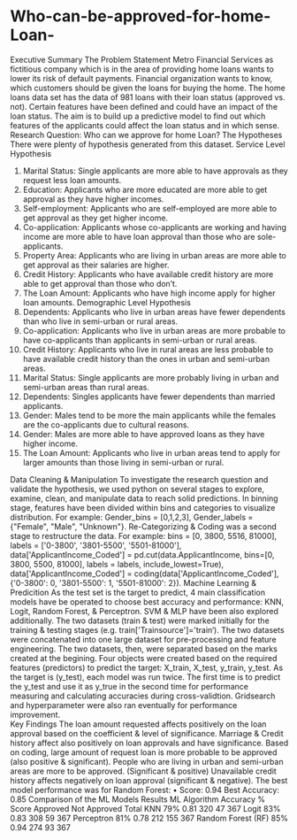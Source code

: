 # Who-can-be-approved-for-home-Loan-
Executive Summary 
The Problem Statement
Metro Financial Services as fictitious company which is in the area of providing home loans wants to lower its risk of default payments. Financial organization wants to know, which customers should be given the loans for buying the home.
The home loans data set has the data of 981 loans with their loan status (approved vs. not). Certain features have been defined and could have an impact of the loan status. The aim is to build up a predictive model to find out which features of the applicants could affect the loan status and in which sense. 
Research Question: 	Who can we approve for home Loan?
The Hypotheses
There were plenty of hypothesis generated from this dataset. 
Service Level Hypothesis 
1.	Marital Status: Single applicants are more able to have approvals as they request less loan amounts.
2.	Education: Applicants who are more educated are more able to get approval as they have higher incomes. 
3.	Self-employment: Applicants who are self-employed are more able to get approval as they get higher income. 
4.	Co-application: Applicants whose co-applicants are working and having income are more able to have loan approval than those who are sole-applicants. 
5.	Property Area: Applicants who are living in urban areas are more able to get approval as their salaries are higher. 
6.	Credit History: Applicants who have available credit history are more able to get approval than those who don’t.  
7.	The Loan Amount: Applicants who have high income apply for higher loan amounts. 
Demographic Level Hypothesis 
1.	Dependents: Applicants who live in urban areas have fewer dependents than who live in semi-urban or rural areas. 
2.	Co-application: Applicants who live in urban areas are more probable to have co-applicants than applicants in semi-urban or rural areas. 
3.	Credit History: Applicants who live in rural areas are less probable to have available credit history than the ones in urban and semi-urban areas. 
4.	Marital Status: Single applicants are more probably living in urban and semi-urban areas than rural areas. 
5.	Dependents: Singles applicants have fewer dependents than married applicants. 
6.	Gender: Males tend to be more the main applicants while the females are the co-applicants due to cultural reasons. 
7.	Gender: Males are more able to have approved loans as they have higher income. 
8.	The Loan Amount: Applicants who live in urban areas tend to apply for larger amounts than those living in semi-urban or rural. 


Data Cleaning & Manipulation 
To investigate the research question and validate the hypothesis, we used python on several stages to explore, examine, clean, and manipulate data to reach solid predictions. In binning stage, features have been divided within bins and categories to visualize distribution. For example: Gender_bins = [0,1,2,3], Gender_labels = {"Female", "Male", "Unknown"}. Re-Categorizing  & Coding was a second stage to restructure the data. For example: bins = [0, 3800, 5516, 81000], labels = ['0-3800', '3801-5500', '5501-81000'], data['ApplicantIncome_Coded'] = pd.cut(data.ApplicantIncome, bins=[0, 3800, 5500, 81000], labels = labels, 	include_lowest=True), data['ApplicantIncome_Coded'] = coding(data['ApplicantIncome_Coded'], {'0-3800': 0, '3801-5500': 1, '5501-81000': 2}). 
Machine Learning & Predicition 
As the test set is the target to predict, 4 main classification models have be operated to choose best accuracy and performance: KNN, Logit, Random Forest, & Perceptron.   SVM & MLP have been also explored additionally. The two datasets (train & test) were marked initially for the training & testing stages (e.g. train['Trainsource']='train‘).  The two datasets were concatenated into one large dataset for pre-processing and feature engineering. The two datasets, then, were separated based on the marks created at the begining. Four objects were created based on the required features (predictors) to predict the target: X_train, X_test, y_train, y_test. As the target is (y_test), each model was run twice. The first time is to predict the y_test and use it as y_true in the second time for performance measuring and calculating accuracies during cross-validtion. Gridsearch and hyperparameter were also ran eventually for performance improvement.  
Key Findings 
The loan amount requested affects positively on the loan approval based on the coefficient & level of significance. 
Marriage & Credit history affect also positively on loan approvals and have significance. 
Based on coding, large amount of request loan is more probable to be approved (also positive & significant). 
People who are living in urban and semi-urban areas are more to be approved. (Significant & positive) 
Unavailable credit history affects negatively on loan approval (significant & negative). 
The best model performance was for Random Forest: 
•	 Score: 0.94		Best Accuracy: 0.85
Comparison of the ML Models Results
ML Algorithm	Accuracy %	Score	Approved	Not Approved	Total
KNN	79%	0.81	320	47	367
Logit	83%	0.83	308	59	367
Perceptron	81%	0.78	212	155	367
Random Forest (RF)	85%	0.94	274	93	367


